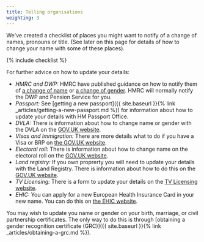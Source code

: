 ```yaml
---
title: Telling organisations
weighting: 3
---
```


We've created a checklist of places you might want to notify of a change of names, pronouns or title. (See later on this page for details of how to change your name with some of these places).

{% include checklist %}

For further advice on how to update your details:

- *HMRC and DWP:* HMRC have published guidance on how to notify them of [a change of name](https://www.gov.uk/tell-hmrc-change-of-details) or [a change of gender](https://www.gov.uk/tell-hmrc-change-of-details/gender-change). HMRC will normally notify the DWP and Pension Service for you.
- *Passport:* See [getting a new passport]({{ site.baseurl }}{% link _articles/getting-a-new-passport.md %}) for information about how to update your details with HM Passport Office.
- *DVLA:* There is information about how to change name or gender with the DVLA on the [GOV.UK website](https://www.gov.uk/change-name-driving-licence).
- *Visas and Immigration:* There are more details what to do if you have a Visa or BRP on [the GOV.UK website](https://www.gov.uk/change-circumstances-visa-brp/youre-in-the-uk-and-have-a-brp).
- *Electoral roll:* There is information about how to change name on the electoral roll on the [GOV.UK website](https://www.gov.uk/register-to-vote).
- *Land registry:* If you own proprerty you will need to update your details with the Land Registry. There is information about how to do this on the [GOV.UK website](https://www.gov.uk/registering-land-or-property-with-land-registry/update-or-correct-the-register).
- *TV Licensing:* There is a form to update your details on the [TV Licensing website](https://www.tvlicensing.co.uk/cs/update/multiple-changes/index.app).
- *EHIC:* You can apply for a new European Health Insurance Card in your new name. You can do this on [the EHIC website](https://www.ehic.org.uk).

You may wish to update you name or gender on your birth, marriage, or civil partnership certificates. The only way to do this is through [obtaining a gender recognition certificate (GRC)]({{ site.baseurl }}{% link _articles/obtaining-a-grc.md %}).